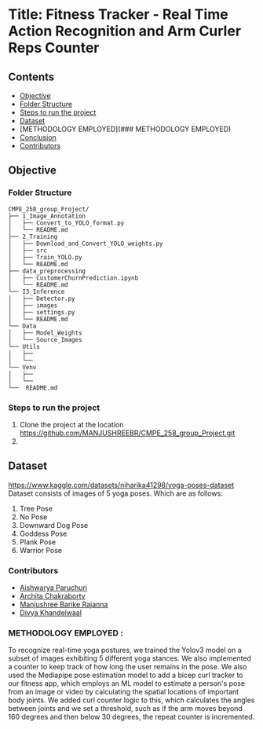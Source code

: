 # Title: Fitness Tracker - Real Time Action Recognition and Arm Curler Reps Counter 

## Contents

 * [Objective](#Objective)
 * [Folder Structure](#folder-structure)
 * [Steps to run the project](#steps-to-run-the-project)
 * [Dataset](#Dataset)
 * [METHODOLOGY EMPLOYED](### METHODOLOGY EMPLOYED)
 * [Conclusion](#Conclusion)
 * [Contributors](#Contributors)



## Objective







### Folder Structure

```shell
CMPE_258_group_Project/
├── 1_Image_Annotation
│   ├── Convert_to_YOLO_format.py
│   └── README.md      
├── 2_Training
│   ├── Download_and_Convert_YOLO_weights.py
│   ├── src
│   ├── Train_YOLO.py
│   └── README.md 
├── data_preprocessing
│   ├── CustomerChurnPrediction.ipynb
│   └── README.md
└── I3_Inference   
│   ├── Detector.py
│   ├── images 
│   ├── settings.py 
│   └── README.md
└── Data
│   ├── Model_Weights
│   └── Source_Images
└── Utils
│   ├── 
│   └── 
└── Venv
│   ├── 
│   └── 
└──  README.md 
```

### Steps to run the project
1. Clone the project at the location https://github.com/MANJUSHREEBR/CMPE_258_group_Project.git
2. 
## Dataset

https://www.kaggle.com/datasets/niharika41298/yoga-poses-dataset
</br>
 Dataset consists of images of 5 yoga poses. Which are as follows:
 1. Tree Pose
 2. No Pose
 3. Downward Dog Pose 
 4. Goddess Pose
 5. Plank Pose
 6. Warrior Pose

### Contributors

* [Aishwarya Paruchuri](https://github.com/aishwarya95698)
* [Archita Chakraborty](https://github.com/Archita22ind)
* [Manjushree Barike Rajanna](https://github.com/MANJUSHREEBR)
* [Divya Khandelwaal](https://github.com/divyaKh)

### METHODOLOGY EMPLOYED :

To recognize real-time yoga postures, we trained the Yolov3 model on a subset of images exhibiting 5 different yoga stances. We also implemented a counter to keep track of how long the user remains  in the pose. We also used the Mediapipe pose estimation model to add a bicep curl tracker to our fitness app, which employs an ML model to estimate a person's pose from an image or video by calculating the spatial locations of important body joints. We added curl counter logic to this, which calculates the angles between joints and we set a threshold, such as if the arm moves beyond 160 degrees and then below 30 degrees, the repeat counter is incremented.


